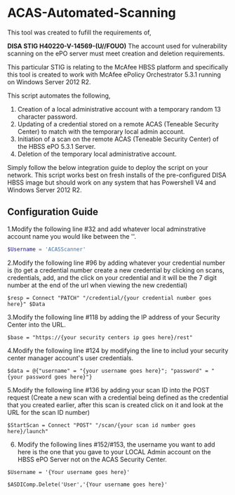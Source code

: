 # ACAS-Automated-Scanning
This tool was created to fufill the requirements of,

**DISA STIG H40220-V-14569-(U//FOUO)** The account used for vulnerability scanning on the ePO server must meet creation and deletion requirements.

This particular STIG is relating to the McAfee HBSS platform and specifically this tool is created to work with McAfee ePolicy Orchestrator 5.3.1 running on Windows Server 2012 R2.

This script automates the following,

1. Creation of a local administrative account with a temporary random 13 character password.
2. Updating of a credential stored on a remote ACAS (Teneable Security Center) to match with the temporary local admin account.
3. Initiation of a scan on the remote ACAS (Teneable Security Center) of the HBSS ePO 5.3.1 Server.
4. Deletion of the temporary local administrative account.

Simply follow the below integration guide to deploy the script on your network. This script works best on fresh installs of the pre-configured DISA HBSS image but should work on any system that has Powershell V4 and Windows Server 2012 R2.

## Configuration Guide

1.Modify the following line #32 and add whatever local adminstrative account name you would like between the ''.

```powershell
$Username = 'ACASScanner'
```
2.Modify the following line #96 by adding whatever your credential number is (to get a credential number create a new credential by clicking on scans, credentials, add, and the click on your credential and it will be the 7 digit number at the end of the url when viewing the new credential)

```$resp = Connect "PATCH" "/credential/{your credential number goes here}" $Data```

3.Modify the following line #118 by adding the IP address of your Security Center into the URL.

```$base = "https://{your security centers ip goes here}/rest"```

4.Modify the following line #124 by modifying the line to includ your security center manager account's user credentials.

```$data = @{"username" = "{your username goes here}"; "password" = "{your password goes here}"}```

5.Modify the following line #136 by adding your scan ID into the POST request (Create a new scan with a credential being defined as the credential that you created earlier, after this scan is created click on it and look at the URL for the scan ID number)

```$StartScan = Connect "POST" "/scan/{your scan id number goes here}/launch"```

6. Modify the following lines #152/#153, the username you want to add here is the one that you gave to your LOCAL Admin account on the HBSS ePO Server not on the ACAS Security Center.

```$Username = '{Your username goes here}'``` 

```$ASDIComp.Delete('User','{Your username goes here}'```
